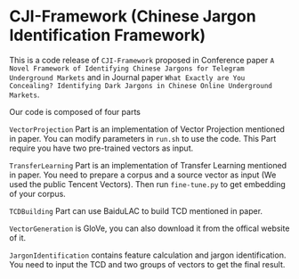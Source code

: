 # CJI-Framework (Chinese Jargon Identification Framework)

 

This is a code release of `CJI-Framework` proposed in Conference paper `A Novel Framework of Identifying Chinese Jargons for Telegram Underground Markets` and in Journal paper `What Exactly are You Concealing? Identifying Dark Jargons in Chinese Online Underground Markets`.

Our code is composed of four parts

`VectorProjection` Part is an implementation of Vector Projection mentioned in paper. You can modify parameters in `run.sh` to use the code. This Part require you have two pre-trained vectors as input.

`TransferLearning` Part is an implementation of Transfer Learning mentioned in paper. You need to prepare a corpus and a source vector as input (We used the public Tencent Vectors). Then run `fine-tune.py` to get embedding of your corpus.

`TCDBuilding` Part can use BaiduLAC to build TCD mentioned in paper.

`VectorGeneration` is GloVe, you can also download it from the offical website of it.

`JargonIdentification` contains feature calculation and jargon identification. You need to input the TCD and two groups of vectors to get the final result.

